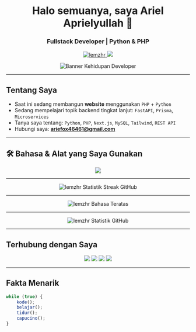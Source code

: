 <h1 align="center">Halo semuanya, saya Ariel Aprielyullah 👋</h1>
<h3 align="center">Fullstack Developer | Python & PHP</h3>

<p align="center">
  <a href="https://github.com/lemzhr">
    <img src="https://komarev.com/ghpvc/?username=lemzhr&label=Jumlah%20Pengunjung&color=blueviolet&style=flat" alt="lemzhr" />
  </a>
  <a href="https://github.com/lemzhr?tab=followers">
    <img src="https://img.shields.io/github/followers/lemzhr?label=Pengikut&style=social" />
  </a>
</p>

<p align="center">
  <img src="https://developer-life.vercel.app/banner.svg" alt="Banner Kehidupan Developer"/>
</p>

---

## Tentang Saya
- Saat ini sedang membangun **website** menggunakan `PHP` + `Python`
- Sedang mempelajari topik backend tingkat lanjut: `FastAPI`, `Prisma`, `Microservices`
- Tanya saya tentang: `Python`, `PHP`, `Next.js`, `MySQL`, `Tailwind`, `REST API`
- Hubungi saya: **ariefox46461@gmail.com**

---

## 🛠️ Bahasa & Alat yang Saya Gunakan

<p align="center">
  <img src="https://skillicons.dev/icons?i=python,nextjs,react,php,js,html,css,mysql,tailwind,bootstrap,github,figma" />
</p>

---

<p align="center">
  <img src="https://streak-stats.demolab.com?user=lemzhr&theme=radical&cache_seconds=1800" alt="lemzhr Statistik Streak GitHub"/>
</p>

---

<p align="center">
  <img src="https://github-readme-stats.vercel.app/api/top-langs/?username=lemzhr&layout=compact&theme=radical&cache_seconds=1800" alt="lemzhr Bahasa Teratas"/>
</p>

---

<p align="center">
  <img src="https://github-readme-stats.vercel.app/api?username=lemzhr&show_icons=true&theme=radical&cache_seconds=1800" alt="lemzhr Statistik GitHub"/>
</p>

---

## Terhubung dengan Saya

<p align="center">
  <a href="mailto:ariefox46461@gmail.com"><img src="https://img.shields.io/badge/Gmail-D14836?style=for-the-badge&logo=gmail&logoColor=white"/></a>
  <a href="https://instagram.com/lemzhr"><img src="https://img.shields.io/badge/Instagram-E4405F?style=for-the-badge&logo=instagram&logoColor=white"/></a>
  <a href="https://github.com/lemzhr"><img src="https://img.shields.io/badge/GitHub-181717?style=for-the-badge&logo=github&logoColor=white"/></a>
  <a href="https://linkedin.com/in/ariel-aprielyullah-687243352"><img src="https://img.shields.io/badge/LinkedIn-0A66C2?style=for-the-badge&logo=linkedin&logoColor=white"/></a>
</p>

---

## Fakta Menarik
```javascript
while (true) {
    kode();
    belajar();
    tidur();
    capucino();
}
